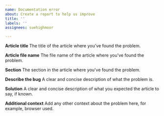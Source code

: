 ```yaml
---
name: Documentation error
about: Create a report to help us improve
title: ''
labels: ''
assignees: suehighmoor

---
```


**Article title**
The title of the article where you've found the problem.

**Article file name**
The file name of the article where you've found the problem.

**Section**
The section in the article where you've found the problem.

**Describe the bug**
A clear and concise description of what the problem is.

**Solution**
A clear and concise description of what you expected the article to say, if known.

**Additional context**
Add any other context about the problem here, for example, browser used.
